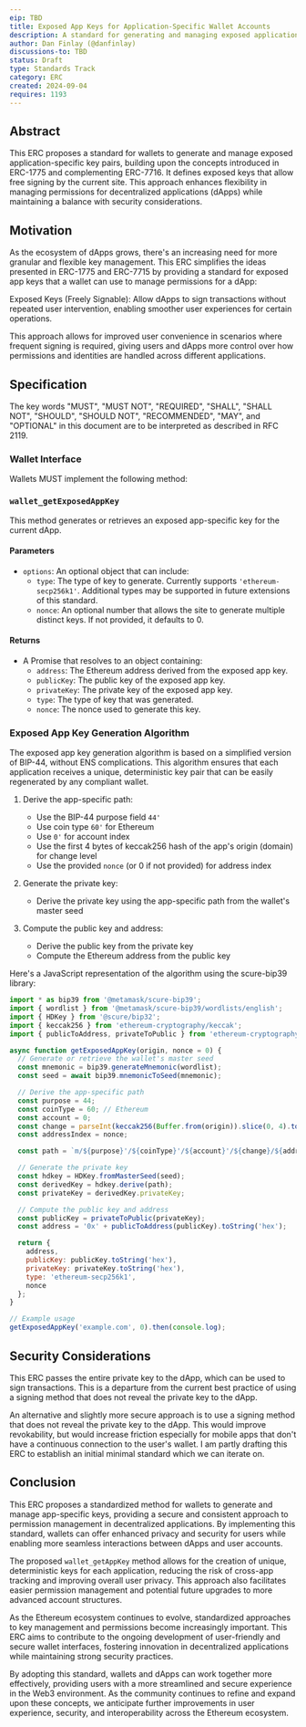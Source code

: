 ```yaml
---
eip: TBD
title: Exposed App Keys for Application-Specific Wallet Accounts
description: A standard for generating and managing exposed application-specific key pairs
author: Dan Finlay (@danfinlay)
discussions-to: TBD
status: Draft
type: Standards Track
category: ERC
created: 2024-09-04
requires: 1193
---
```


## Abstract

This ERC proposes a standard for wallets to generate and manage exposed application-specific key pairs, building upon the concepts introduced in ERC-1775 and complementing ERC-7716. It defines exposed keys that allow free signing by the current site. This approach enhances flexibility in managing permissions for decentralized applications (dApps) while maintaining a balance with security considerations.

## Motivation

As the ecosystem of dApps grows, there's an increasing need for more granular and flexible key management. This ERC simplifies the ideas presented in ERC-1775 and ERC-7715 by providing a standard for exposed app keys that a wallet can use to manage permissions for a dApp:

Exposed Keys (Freely Signable): Allow dApps to sign transactions without repeated user intervention, enabling smoother user experiences for certain operations.

This approach allows for improved user convenience in scenarios where frequent signing is required, giving users and dApps more control over how permissions and identities are handled across different applications.

## Specification

The key words "MUST", "MUST NOT", "REQUIRED", "SHALL", "SHALL NOT", "SHOULD", "SHOULD NOT", "RECOMMENDED", "MAY", and "OPTIONAL" in this document are to be interpreted as described in RFC 2119.

### Wallet Interface

Wallets MUST implement the following method:

### `wallet_getExposedAppKey`

This method generates or retrieves an exposed app-specific key for the current dApp.

#### Parameters
- `options`: An optional object that can include:
  - `type`: The type of key to generate. Currently supports `'ethereum-secp256k1'`. Additional types may be supported in future extensions of this standard.
  - `nonce`: An optional number that allows the site to generate multiple distinct keys. If not provided, it defaults to 0.

#### Returns
- A Promise that resolves to an object containing:
  - `address`: The Ethereum address derived from the exposed app key.
  - `publicKey`: The public key of the exposed app key.
  - `privateKey`: The private key of the exposed app key.
  - `type`: The type of key that was generated.
  - `nonce`: The nonce used to generate this key.

### Exposed App Key Generation Algorithm

The exposed app key generation algorithm is based on a simplified version of BIP-44, without ENS complications. This algorithm ensures that each application receives a unique, deterministic key pair that can be easily regenerated by any compliant wallet.

1. Derive the app-specific path:
   - Use the BIP-44 purpose field `44'`
   - Use coin type `60'` for Ethereum
   - Use `0'` for account index
   - Use the first 4 bytes of keccak256 hash of the app's origin (domain) for change level
   - Use the provided `nonce` (or 0 if not provided) for address index

2. Generate the private key:
   - Derive the private key using the app-specific path from the wallet's master seed

3. Compute the public key and address:
   - Derive the public key from the private key
   - Compute the Ethereum address from the public key

Here's a JavaScript representation of the algorithm using the scure-bip39 library:
```javascript
import * as bip39 from '@metamask/scure-bip39';
import { wordlist } from '@metamask/scure-bip39/wordlists/english';
import { HDKey } from '@scure/bip32';
import { keccak256 } from 'ethereum-cryptography/keccak';
import { publicToAddress, privateToPublic } from 'ethereum-cryptography/secp256k1';

async function getExposedAppKey(origin, nonce = 0) {
  // Generate or retrieve the wallet's master seed
  const mnemonic = bip39.generateMnemonic(wordlist);
  const seed = await bip39.mnemonicToSeed(mnemonic);

  // Derive the app-specific path
  const purpose = 44;
  const coinType = 60; // Ethereum
  const account = 0;
  const change = parseInt(keccak256(Buffer.from(origin)).slice(0, 4).toString('hex'), 16);
  const addressIndex = nonce;

  const path = `m/${purpose}'/${coinType}'/${account}'/${change}/${addressIndex}`;

  // Generate the private key
  const hdkey = HDKey.fromMasterSeed(seed);
  const derivedKey = hdkey.derive(path);
  const privateKey = derivedKey.privateKey;

  // Compute the public key and address
  const publicKey = privateToPublic(privateKey);
  const address = '0x' + publicToAddress(publicKey).toString('hex');

  return {
    address,
    publicKey: publicKey.toString('hex'),
    privateKey: privateKey.toString('hex'),
    type: 'ethereum-secp256k1',
    nonce
  };
}

// Example usage
getExposedAppKey('example.com', 0).then(console.log);
```

## Security Considerations

This ERC passes the entire private key to the dApp, which can be used to sign transactions. This is a departure from the current best practice of using a signing method that does not reveal the private key to the dApp.

An alternative and slightly more secure approach is to use a signing method that does not reveal the private key to the dApp. This would improve revokability, but would increase friction especially for mobile apps that don't have a continuous connection to the user's wallet. I am partly drafting this ERC to establish an initial minimal standard which we can iterate on.

## Conclusion

This ERC proposes a standardized method for wallets to generate and manage app-specific keys, providing a secure and consistent approach to permission management in decentralized applications. By implementing this standard, wallets can offer enhanced privacy and security for users while enabling more seamless interactions between dApps and user accounts.

The proposed `wallet_getAppKey` method allows for the creation of unique, deterministic keys for each application, reducing the risk of cross-app tracking and improving overall user privacy. This approach also facilitates easier permission management and potential future upgrades to more advanced account structures.

As the Ethereum ecosystem continues to evolve, standardized approaches to key management and permissions become increasingly important. This ERC aims to contribute to the ongoing development of user-friendly and secure wallet interfaces, fostering innovation in decentralized applications while maintaining strong security practices.

By adopting this standard, wallets and dApps can work together more effectively, providing users with a more streamlined and secure experience in the Web3 environment. As the community continues to refine and expand upon these concepts, we anticipate further improvements in user experience, security, and interoperability across the Ethereum ecosystem.

